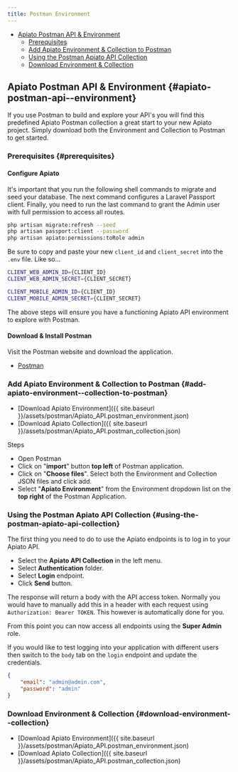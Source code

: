 ```yaml
---
title: Postman Environment
---
```


- [Apiato Postman API & Environment](#apiato-postman-api--environment)
    * [Prerequisites](#prerequisites)
    * [Add Apiato Environment & Collection to Postman ](#add-apiato-environment--collection-to-postman)
    * [Using the Postman Apiato API Collection](#using-the-postman-apiato-api-collection)
    * [Download Environment & Collection](#download-environment--collection)

## Apiato Postman API & Environment {#apiato-postman-api--environment}

If you use Postman to build and explore your API's you will find this predefined Apiato Postman collection a great
start to your new Apiato project. Simply download both the Environment and Collection to Postman to get started.

### Prerequisites {#prerequisites}

#### Configure Apiato

It's important that you run the following shell commands to migrate and seed your database. The next command configures
a Laravel Passport client. Finally, you need to run the last command to grant the Admin user with full permission to
access all routes.

```bash
php artisan migrate:refresh --seed
php artisan passport:client --password
php artisan apiato:permissions:toRole admin
```

Be sure to copy and paste your new `client_id` and `client_secret` into the `.env` file. Like so...

```bash
CLIENT_WEB_ADMIN_ID={CLIENT_ID}
CLIENT_WEB_ADMIN_SECRET={CLIENT_SECRET}

CLIENT_MOBILE_ADMIN_ID={CLIENT_ID}
CLIENT_MOBILE_ADMIN_SECRET={CLIENT_SECRET}
```

The above steps will ensure you have a functioning Apiato API environment to explore with Postman.

#### Download & Install Postman

Visit the Postman website and download the application.

* [Postman](https://www.getpostman.com/)

### Add Apiato Environment & Collection to Postman {#add-apiato-environment--collection-to-postman}

* [Download Apiato Environment]({{ site.baseurl }}/assets/postman/Apiato_API.postman_environment.json)
* [Download Apiato Collection]({{ site.baseurl }}/assets/postman/Apiato_API.postman_collection.json)

Steps
* Open Postman
* Click on "**import**" button **top left** of Postman application.
* Click on "**Choose files**". Select both the Environment and Collection JSON files and click add.
* Select "**Apiato Environment**" from the Environment dropdown list on the **top right** of the Postman Application.

### Using the Postman Apiato API Collection {#using-the-postman-apiato-api-collection}

The first thing you need to do to use the Apiato endpoints is to log in to your Apiato API.

* Select the **Apiato API Collection** in the left menu.
* Select **Authentication** folder.
* Select **Login** endpoint.
* Click **Send** button.

The response will return a body with the API access token. Normally you would have to manually add this in a header
with each request using `Authorization: Bearer TOKEN`. This however is automatically done for you.

From this point you can now access all endpoints using the **Super Admin** role.

If you would like to test logging into your application with different users then switch to the `body` tab on the
`login` endpoint and update the credentials.

```json
{
	"email": "admin@admin.com",
	"password": "admin"
}
```

### Download Environment & Collection {#download-environment--collection}

* [Download Apiato Environment]({{ site.baseurl }}/assets/postman/Apiato_API.postman_environment.json)
* [Download Apiato Collection]({{ site.baseurl }}/assets/postman/Apiato_API.postman_collection.json)
